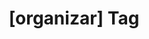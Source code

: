 ---
article_id: 0
description: List of articles under [organizar] tag.
image: http://huntingbears.com.ve/static/img/site/mstile-310x310.png
layout: tag
slug: organizar
title: '[organizar] Tag'
---